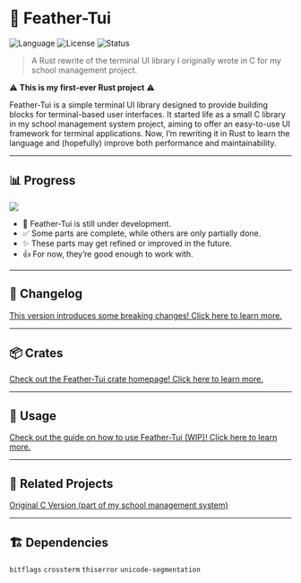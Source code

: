 # 🦀 Feather-Tui

![Language](https://img.shields.io/badge/language-Rust-orange?logo=rust)
![License](https://img.shields.io/badge/license-MIT-blue)
![Status](https://img.shields.io/badge/status-WIP-yellow)

> A Rust rewrite of the terminal UI library I originally wrote in C for my school management project.

⚠️ **This is my first-ever Rust project** ⚠️  


Feather-Tui is a simple terminal UI library designed to provide building blocks for terminal-based user interfaces. It started life as a small C library in my school management system project, aiming to offer an easy-to-use UI framework for terminal applications. Now, I’m rewriting it in Rust to learn the language and (hopefully) improve both performance and maintainability.

---

## 📊 Progress

![](https://geps.dev/progress/80)

* 🚧 Feather-Tui is still under development.  
* ✅ Some parts are complete, while others are only partially done.  
* ✨ These parts may get refined or improved in the future.  
* 👍 For now, they’re good enough to work with.  

---

## 📝 Changelog

[This version introduces some breaking changes! Click here to learn more.](https://github.com/Nongtajkrub/Feather-Tui/wiki/Changes#v200)

---

## 📦 Crates

[Check out the Feather-Tui crate homepage! Click here to learn more.](https://crates.io/crates/feather-tui)

---

## 🚀 Usage

[Check out the guide on how to use Feather-Tui (WIP)! Click here to learn more.](https://github.com/Nongtajkrub/Feather-Tui/wiki/Guide)

---

## 🌱 Related Projects

[Original C Version (part of my school management system)](https://github.com/nongtajkrub/school-management)

---

## 🏗️ Dependencies

`bitflags` `crossterm` `thiserror` `unicode-segmentation`
